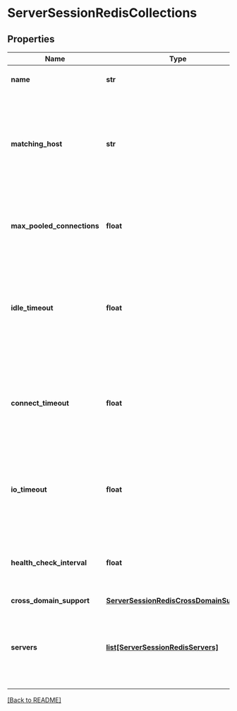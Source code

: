 # ServerSessionRedisCollections


## Properties

Name | Type | Description | Notes
------------ | ------------- | ------------- | -------------
**name** | **str** | The name of the redis collection.  | [optional] 
**matching\_host** | **str** | Any specific hosts (obtained from the Host header of the HTTP request) for which this collection should be used.  | [optional] 
**max\_pooled\_connections** | **float** | The maximum number of pooled connections to a Redis server.  | [optional] [default to 50]
**idle\_timeout** | **float** | The maximum number of seconds a pooled connection can remain idle before the connection is closed.  | [optional] [default to 10]
**connect\_timeout** | **float** | The maximum number of seconds to wait for a connection to be established with a Redis server.  | [optional] [default to 2]
**io\_timeout** | **float** | The maximum number of seconds to wait for a valid response from a Redis server.  | [optional] [default to 30]
**health\_check\_interval** | **float** | The interval (in seconds) between health check requests sent to the Redis server.  | [optional] [default to 10]
**cross\_domain\_support** | [**ServerSessionRedisCrossDomainSupport**](ServerSessionRedisCrossDomainSupport.md) |  | [optional] 
**servers** | [**list[ServerSessionRedisServers]**](ServerSessionRedisServers.md) | Used to define the configuration for the individual Redis servers within the collection.  | [optional] 

[[Back to README]](../README.md)



